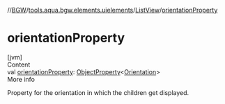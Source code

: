 //[BGW](../../../index.md)/[tools.aqua.bgw.elements.uielements](../index.md)/[ListView](index.md)/[orientationProperty](orientation-property.md)



# orientationProperty  
[jvm]  
Content  
val [orientationProperty](orientation-property.md): [ObjectProperty](../../tools.aqua.bgw.observable/-object-property/index.md)<[Orientation](../-orientation/index.md)>  
More info  


Property for the orientation in which the children get displayed.

  



